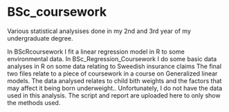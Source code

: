 # BSc_coursework
Various statistical analysises done in my 2nd and 3rd year of my undergraduate degree. 

In BScRcoursework I fit a linear regression model in R to some environmental data. 
In BSc_Regression_Coursework I do some basic data analyses in R on some data relating to Sweedish insurance claims
The final two files relate to a piece of coursework in a course on Generalized linear models. The data analysed relates to child bith weights and the factors that may affect it being born underweight.. Unfortunately, I do not have the data used in this analysis. The script and report are uploaded here to only show the methods used.
